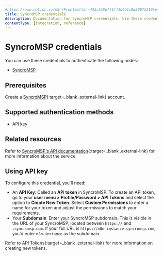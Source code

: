 ```yaml
---
#https://www.notion.so/n8n/Frontmatter-432c2b8dff1f43d4b1c8d20075510fe4
title: SyncroMSP credentials
description: Documentation for SyncroMSP credentials. Use these credentials to authenticate SyncroMSP in n8n, a workflow automation platform.
contentType: [integration, reference]
---
```


# SyncroMSP credentials

You can use these credentials to authenticate the following nodes:

- [SyncroMSP](/integrations/builtin/app-nodes/n8n-nodes-base.syncromsp.md)

## Prerequisites

Create a [SyncroMSP](https://syncromsp.com/){:target=_blank .external-link} account.

## Supported authentication methods

- API key

## Related resources

Refer to [SyncroMSP's API documentation](https://api-docs.syncromsp.com/){:target=_blank .external-link} for more information about the service.

## Using API key

To configure this credential, you'll need:

- An **API Key**: Called an **API token** in SyncroMSP. To create an API token, go to your **user menu > Profile/Password > API Tokens** and select the option to **Create New Token**. Select **Custom Permissions** to enter a name for your token and adjust the permissions to match your requirements.
- Your **Subdomain**: Enter your SyncroMSP subdomain. This is visible in the URL of your SyncroMSP, located between `https://` and `.syncromsp.com`. If your full URL is `https://n8n-instance.syncromsp.com`, you'd enter `n8n-instance` as the subdomain.

Refer to [API Tokens](https://community.syncromsp.com/t/api-tokens/2297){:target=_blank .external-link} for more information on creating new tokens.
